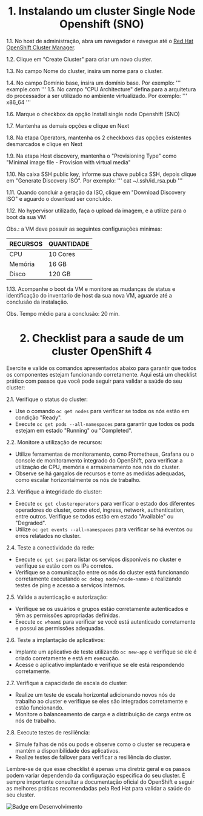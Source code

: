 <h1 align="center"> 1. Instalando um cluster Single Node Openshift (SNO) </h1>

1.1. No host de administração, abra um navegador e navegue até o [Red Hat OpenShift Cluster Manager](https://console.redhat.com/openshift/assisted-installer/clusters).

1.2. Clique em "Create Cluster" para criar um novo cluster.

1.3. No campo Nome do cluster, insira um nome para o cluster.

1.4. No campo Domínio base, insira um domínio base. Por exemplo:
'''
example.com
'''
1.5. No campo "CPU Architecture" defina para a arquitetura do processador a ser utilizado no ambiente virtualizado. Por exemplo:
'''
x86_64
'''

1.6. Marque o checkbox da opção Install single node Openshift (SNO)

1.7. Mantenha as demais opções e clique en Next

1.8. Na etapa Operators, mantenha os 2 checkboxs das opções existentes desmarcados e clique en Next

1.9. Na etapa Host discovery, mantenha o "Provisioning Type" como "Minimal image file - Provision with virtual media"

1.10. Na caixa SSH public key, informe sua chave publica SSH, depois clique em "Generate Discovery ISO". Por exemplo:
'''
cat ~/.ssh/id_rsa.pub
'''

1.11. Quando concluir a geração da ISO, clique em "Download Discovery ISO" e aguardo o download ser concluido.

1.12. No hypervisor utilizado, faça o upload da imagem, e a utilize para o boot da sua VM

Obs.: a VM deve possuir as seguintes configurações minimas:

| RECURSOS  | QUANTIDADE |
| --------- | ---------- |
|    CPU    |  10 Cores  |
|  Memória  |   16 GB    |
|   Disco   |   120 GB   | 


1.13. Acompanhe o boot da VM e monitore as mudanças de status e identificação do inventario de host da sua nova VM, aguarde até a conclusão da instalação.

Obs. Tempo médio para a conclusão: 20 min.

<h1 align="center"> 2. Checklist para a saude de um cluster OpenShift 4 </h1>

Exercite e valide os comandos apresentados abaixo para garantir que todos os componentes estejam funcionando corretamente. Aqui está um checklist prático com passos que você pode seguir para validar a saúde do seu cluster:

2.1. Verifique o status do cluster:
   - Use o comando `oc get nodes` para verificar se todos os nós estão em condição "Ready".
   - Execute `oc get pods --all-namespaces` para garantir que todos os pods estejam em estado "Running" ou "Completed".

2.2. Monitore a utilização de recursos:
   - Utilize ferramentas de monitoramento, como Prometheus, Grafana ou o console de monitoramento integrado do OpenShift, para verificar a utilização de CPU, memória e armazenamento nos nós do cluster.
   - Observe se há gargalos de recursos e tome as medidas adequadas, como escalar horizontalmente os nós de trabalho.

2.3. Verifique a integridade do cluster:
   - Execute `oc get clusteroperators` para verificar o estado dos diferentes operadores do cluster, como etcd, ingress, network, authentication, entre outros. Verifique se todos estão em estado "Available" ou "Degraded".
   - Utilize `oc get events --all-namespaces` para verificar se há eventos ou erros relatados no cluster.

2.4. Teste a conectividade da rede:
   - Execute `oc get svc` para listar os serviços disponíveis no cluster e verifique se estão com os IPs corretos.
   - Verifique se a comunicação entre os nós do cluster está funcionando corretamente executando `oc debug node/<node-name>` e realizando testes de ping e acesso a serviços internos.

2.5. Valide a autenticação e autorização:
   - Verifique se os usuários e grupos estão corretamente autenticados e têm as permissões apropriadas definidas.
   - Execute `oc whoami` para verificar se você está autenticado corretamente e possui as permissões adequadas.

2.6. Teste a implantação de aplicativos:
   - Implante um aplicativo de teste utilizando `oc new-app` e verifique se ele é criado corretamente e está em execução.
   - Acesse o aplicativo implantado e verifique se ele está respondendo corretamente.

2.7. Verifique a capacidade de escala do cluster:
   - Realize um teste de escala horizontal adicionando novos nós de trabalho ao cluster e verifique se eles são integrados corretamente e estão funcionando.
   - Monitore o balanceamento de carga e a distribuição de carga entre os nós de trabalho.

2.8. Execute testes de resiliência:
   - Simule falhas de nós ou pods e observe como o cluster se recupera e mantém a disponibilidade dos aplicativos.
   - Realize testes de failover para verificar a resiliência do cluster.

Lembre-se de que esse checklist é apenas uma diretriz geral e os passos podem variar dependendo da configuração específica do seu cluster.
É sempre importante consultar a documentação oficial do OpenShift e seguir as melhores práticas recomendadas pela Red Hat para validar a saúde do seu cluster.

![Badge em Desenvolvimento](http://img.shields.io/static/v1?label=STATUS&message=EM%20DESENVOLVIMENTO&color=GREEN&style=for-the-badge)
